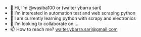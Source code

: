 - 👋 Hi, I’m @wasiba100 or (walter ybarra sari)
- 👀 I’m interested in automation test and web scraping python 
- 🌱 I am currently learning python with scrapy and electronics
- 💞️ I’m looking to collaborate on ...
- 📫 How to reach me? walter.ybarra.sari@gmail.com

<!---
wasiba100/wasiba100 is a ✨ special ✨ repository because its `README.md` (this file) appears on your GitHub profile.
You can click the Preview link to take a look at your changes.
--->
